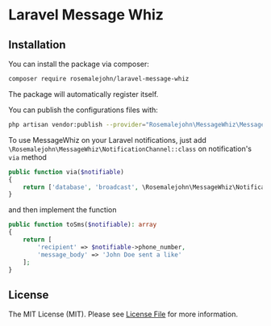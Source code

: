 # Laravel Message Whiz

## Installation

You can install the package via composer:

```bash
composer require rosemalejohn/laravel-message-whiz
```

The package will automatically register itself.

You can publish the configurations files with:

```bash
php artisan vendor:publish --provider="Rosemalejohn\MessageWhiz\MessageWhizServiceProvider"
```

To use MessageWhiz on your Laravel notifications, just add `\Rosemalejohn\MessageWhiz\NotificationChannel::class` on notification's `via` method

```php
public function via($notifiable)
{
    return ['database', 'broadcast', \Rosemalejohn\MessageWhiz\NotificationChannel::class]
}
```

and then implement the function 

```php
public function toSms($notifiable): array
{
    return [
        'recipient' => $notifiable->phone_number,
        'message_body' => 'John Doe sent a like'
    ];
}
```

## License

The MIT License (MIT). Please see [License File](LICENSE.md) for more information.